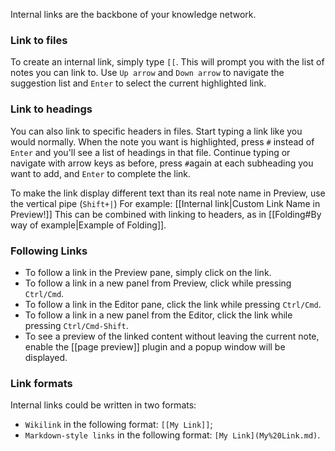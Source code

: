 Internal links are the backbone of your knowledge network.

### Link to files

To create an internal link, simply type `[[`. This will prompt you with the list of notes you can link to. Use `Up arrow` and `Down arrow` to navigate the suggestion list and `Enter` to select the current highlighted link.

### Link to headings

You can also link to specific headers in files. Start typing a link like you would normally. When the note you want is highlighted, press `#` instead of `Enter` and you'll see a list of headings in that file. Continue typing or navigate with arrow keys as before, press `#`again at each subheading you want to add, and `Enter` to complete the link. 

To make the link display different text than its real note name in Preview, use the vertical pipe (`Shift+|`) For example: [[Internal link|Custom Link Name in Preview!]] This can be combined with linking to headers, as in [[Folding#By way of example|Example of Folding]].

### Following Links

- To follow a link in the Preview pane, simply click on the link.
- To follow a link in a new panel from Preview, click while pressing `Ctrl/Cmd`.
- To follow a link in the Editor pane, click the link while pressing `Ctrl/Cmd`.
- To follow a link in a new panel from the Editor, click the link while pressing `Ctrl/Cmd-Shift`.
- To see a preview of the linked content without leaving the current note, enable the [[page preview]] plugin and a popup window will be displayed.

### Link formats

Internal links could be written in two formats:
- `Wikilink` in the following format: `[[My Link]]`;
- `Markdown-style links` in the following format: `[My Link](My%20Link.md)`. 
